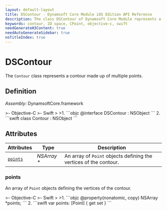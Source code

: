 ```yaml
---
layout: default-layout
title: DSContour - Dynamsoft Core Module iOS Edition API Reference
description: The class DSContour of Dynamsoft Core Module represents a contour in 2D space, which contains an array of CPoint objects, representing the vertices of the contour.
keywords: contour, 2D space, CPoint, objective-c, swift
needGenerateH3Content: true
needAutoGenerateSidebar: true
noTitleIndex: true
---
```


# DSContour

The `Contour` class represents a contour made up of multiple points.

## Definition

*Assembly:* DynamsoftCore.framework

<div class="sample-code-prefix"></div>
>- Objective-C
>- Swift
>
>1. 
```objc
@interface DSContour : NSObject
```
2. 
```swift
class Contour : NSObject
```

## Attributes

| Attributes | Type | Description |
| ---------- | ---- | ----------- |
| [`points`](#points) | *NSArray \** | An array of `Point` objects defining the vertices of the contour. |

### points

An array of `Point` objects defining the vertices of the contour.

<div class="sample-code-prefix"></div>
>- Objective-C
>- Swift
>
>1. 
```objc
@property(nonatomic, copy) NSArray *points;
```
2. 
```swift
var points: [Point] { get set }
```
